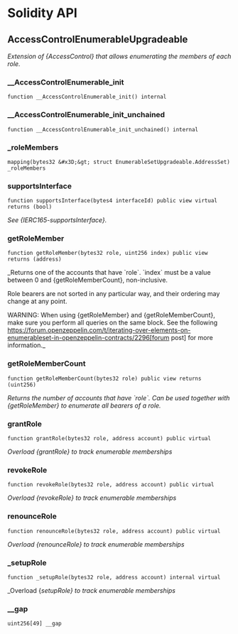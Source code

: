 # Solidity API

## AccessControlEnumerableUpgradeable

_Extension of {AccessControl} that allows enumerating the members of each role._

### __AccessControlEnumerable_init

```solidity
function __AccessControlEnumerable_init() internal
```

### __AccessControlEnumerable_init_unchained

```solidity
function __AccessControlEnumerable_init_unchained() internal
```

### _roleMembers

```solidity
mapping(bytes32 &#x3D;&gt; struct EnumerableSetUpgradeable.AddressSet) _roleMembers
```

### supportsInterface

```solidity
function supportsInterface(bytes4 interfaceId) public view virtual returns (bool)
```

_See {IERC165-supportsInterface}._

### getRoleMember

```solidity
function getRoleMember(bytes32 role, uint256 index) public view returns (address)
```

_Returns one of the accounts that have &#x60;role&#x60;. &#x60;index&#x60; must be a
value between 0 and {getRoleMemberCount}, non-inclusive.

Role bearers are not sorted in any particular way, and their ordering may
change at any point.

WARNING: When using {getRoleMember} and {getRoleMemberCount}, make sure
you perform all queries on the same block. See the following
https://forum.openzeppelin.com/t/iterating-over-elements-on-enumerableset-in-openzeppelin-contracts/2296[forum post]
for more information._

### getRoleMemberCount

```solidity
function getRoleMemberCount(bytes32 role) public view returns (uint256)
```

_Returns the number of accounts that have &#x60;role&#x60;. Can be used
together with {getRoleMember} to enumerate all bearers of a role._

### grantRole

```solidity
function grantRole(bytes32 role, address account) public virtual
```

_Overload {grantRole} to track enumerable memberships_

### revokeRole

```solidity
function revokeRole(bytes32 role, address account) public virtual
```

_Overload {revokeRole} to track enumerable memberships_

### renounceRole

```solidity
function renounceRole(bytes32 role, address account) public virtual
```

_Overload {renounceRole} to track enumerable memberships_

### _setupRole

```solidity
function _setupRole(bytes32 role, address account) internal virtual
```

_Overload {_setupRole} to track enumerable memberships_

### __gap

```solidity
uint256[49] __gap
```

